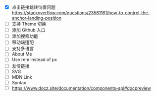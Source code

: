 - [x] 点击链接跳转位置问题 https://stackoverflow.com/questions/23581161/how-to-control-the-anchor-landing-position
- [ ] 支持 Theme 切换
- [ ] 添加 Github 入口
- [ ] 添加搜索功能
- [ ] 移动端适配
- [ ] 支持多语言
- [ ] About Me
- [ ] Use rem instead of px
- [ ] 友情链接
- [ ] SVG
- [ ] MDN Link
- [ ] Syntax
- [ ] https://www.docz.site/documentation/components-api#docpreview
